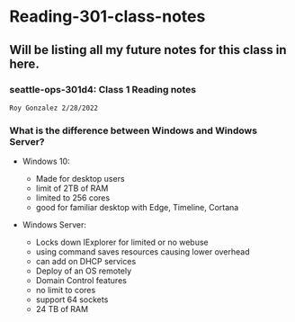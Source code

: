 # Reading-301-class-notes

## Will be listing all my future notes for this class in here.


### seattle-ops-301d4: Class 1 Reading notes
    Roy Gonzalez 2/28/2022
    
### What is the difference between Windows and Windows Server?

 - Windows 10:
   - Made for desktop users
   - limit of 2TB of RAM
   - limited to 256 cores
   - good for familiar desktop with Edge, Timeline, Cortana


 - Windows Server:
   - Locks down IExplorer for limited or no webuse
   - using command saves resources causing lower overhead
   - can add on DHCP services
   - Deploy of an OS remotely
   - Domain Control features  
   - no limit to cores
   - support 64 sockets
   - 24 TB of RAM
